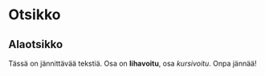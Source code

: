# Otsikko

## Alaotsikko

Tässä on jännittävää tekstiä. Osa on **lihavoitu**, osa _kursivoitu_. Onpa jännää!
